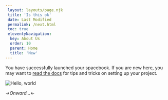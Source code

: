 ```yaml
---
 layout: layouts/page.njk
 title: 'Is this ok'
 date: Last Modified 
 permalink: /next.html
 toc: true
 eleventyNavigation:
  key: About Us
  order: 10
  parent: Home
  title: 'New'
---
```


You have successfully launched your spacebook. If you are new here, you may want to [read the docs](https://spacebook.app/) for tips and tricks on setting up your project.

![Hello, world](/content/images/hello.jpg)

->*Onward...*<-



